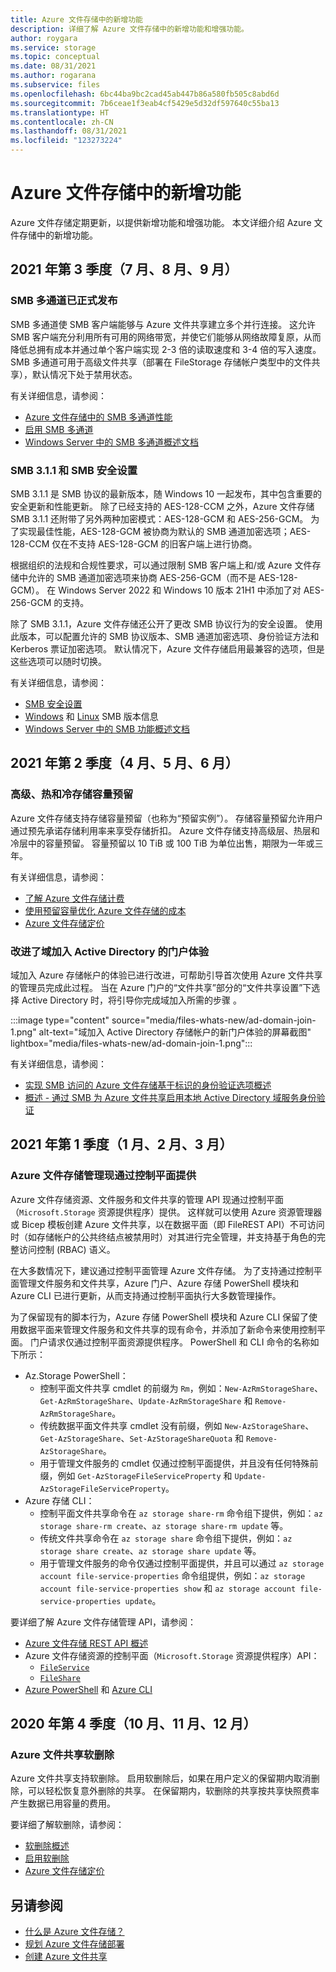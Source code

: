 ```yaml
---
title: Azure 文件存储中的新增功能
description: 详细了解 Azure 文件存储中的新增功能和增强功能。
author: roygara
ms.service: storage
ms.topic: conceptual
ms.date: 08/31/2021
ms.author: rogarana
ms.subservice: files
ms.openlocfilehash: 6bc44ba9bc2cad45ab447b86a580fb505c8abd6d
ms.sourcegitcommit: 7b6ceae1f3eab4cf5429e5d32df597640c55ba13
ms.translationtype: HT
ms.contentlocale: zh-CN
ms.lasthandoff: 08/31/2021
ms.locfileid: "123273224"
---
```

# <a name="whats-new-in-azure-files"></a>Azure 文件存储中的新增功能
Azure 文件存储定期更新，以提供新增功能和增强功能。 本文详细介绍 Azure 文件存储中的新增功能。

## <a name="2021-quarter-3-july-august-september"></a>2021 年第 3 季度（7 月、8 月、9 月）
### <a name="smb-multichannel-is-generally-available"></a>SMB 多通道已正式发布
SMB 多通道使 SMB 客户端能够与 Azure 文件共享建立多个并行连接。 这允许 SMB 客户端充分利用所有可用的网络带宽，并使它们能够从网络故障复原，从而降低总拥有成本并通过单个客户端实现 2-3 倍的读取速度和 3-4 倍的写入速度。 SMB 多通道可用于高级文件共享（部署在 FileStorage 存储帐户类型中的文件共享），默认情况下处于禁用状态。 

有关详细信息，请参阅：

- [Azure 文件存储中的 SMB 多通道性能](storage-files-smb-multichannel-performance.md)
- [启用 SMB 多通道](files-smb-protocol.md#smb-multichannel)
- [Windows Server 中的 SMB 多通道概述文档](/azure-stack/hci/manage/manage-smb-multichannel)

### <a name="smb-311-and-smb-security-settings"></a>SMB 3.1.1 和 SMB 安全设置
SMB 3.1.1 是 SMB 协议的最新版本，随 Windows 10 一起发布，其中包含重要的安全更新和性能更新。 除了已经支持的 AES-128-CCM 之外，Azure 文件存储 SMB 3.1.1 还附带了另外两种加密模式：AES-128-GCM 和 AES-256-GCM。 为了实现最佳性能，AES-128-GCM 被协商为默认的 SMB 通道加密选项；AES-128-CCM 仅在不支持 AES-128-GCM 的旧客户端上进行协商。 

根据组织的法规和合规性要求，可以通过限制 SMB 客户端上和/或 Azure 文件存储中允许的 SMB 通道加密选项来协商 AES-256-GCM（而不是 AES-128-GCM）。 在 Windows Server 2022 和 Windows 10 版本 21H1 中添加了对 AES-256-GCM 的支持。

除了 SMB 3.1.1，Azure 文件存储还公开了更改 SMB 协议行为的安全设置。 使用此版本，可以配置允许的 SMB 协议版本、SMB 通道加密选项、身份验证方法和 Kerberos 票证加密选项。 默认情况下，Azure 文件存储启用最兼容的选项，但是这些选项可以随时切换。

有关详细信息，请参阅：

- [SMB 安全设置](files-smb-protocol.md#smb-security-settings)
- [Windows](storage-how-to-use-files-windows.md) 和 [Linux](storage-how-to-use-files-linux.md) SMB 版本信息
- [Windows Server 中的 SMB 功能概述文档](/windows-server/storage/file-server/file-server-smb-overview)

## <a name="2021-quarter-2-april-may-june"></a>2021 年第 2 季度（4 月、5 月、6 月）
### <a name="premium-hot-and-cool-storage-capacity-reservations"></a>高级、热和冷存储容量预留 
Azure 文件存储支持存储容量预留（也称为“预留实例”）。 存储容量预留允许用户通过预先承诺存储利用率来享受存储折扣。 Azure 文件存储支持高级层、热层和冷层中的容量预留。 容量预留以 10 TiB 或 100 TiB 为单位出售，期限为一年或三年。 

有关详细信息，请参阅：

- [了解 Azure 文件存储计费](understanding-billing.md)
- [使用预留容量优化 Azure 文件存储的成本](files-reserve-capacity.md)
- [Azure 文件存储定价](https://azure.microsoft.com/pricing/details/storage/files/)

### <a name="improved-portal-experience-for-domain-joining-to-active-directory"></a>改进了域加入 Active Directory 的门户体验
域加入 Azure 存储帐户的体验已进行改进，可帮助引导首次使用 Azure 文件共享的管理员完成此过程。 当在 Azure 门户的“文件共享”部分的“文件共享设置”下选择 Active Directory 时，将引导你完成域加入所需的步骤 。

:::image type="content" source="media/files-whats-new/ad-domain-join-1.png" alt-text="域加入 Active Directory 存储帐户的新门户体验的屏幕截图" lightbox="media/files-whats-new/ad-domain-join-1.png":::

有关详细信息，请参阅：

- [实现 SMB 访问的 Azure 文件存储基于标识的身份验证选项概述](storage-files-active-directory-overview.md)
- [概述 - 通过 SMB 为 Azure 文件共享启用本地 Active Directory 域服务身份验证](storage-files-identity-auth-active-directory-enable.md)

## <a name="2021-quarter-1-january-february-march"></a>2021 年第 1 季度（1 月、2 月、3 月）
### <a name="azure-files-management-now-available-through-the-control-plane"></a>Azure 文件存储管理现通过控制平面提供
Azure 文件存储资源、文件服务和文件共享的管理 API 现通过控制平面（`Microsoft.Storage` 资源提供程序）提供。 这样就可以使用 Azure 资源管理器或 Bicep 模板创建 Azure 文件共享，以在数据平面（即 FileREST API）不可访问时（如存储帐户的公共终结点被禁用时）对其进行完全管理，并支持基于角色的完整访问控制 (RBAC) 语义。

在大多数情况下，建议通过控制平面管理 Azure 文件存储。 为了支持通过控制平面管理文件服务和文件共享，Azure 门户、Azure 存储 PowerShell 模块和 Azure CLI 已进行更新，从而支持通过控制平面执行大多数管理操作。 

为了保留现有的脚本行为，Azure 存储 PowerShell 模块和 Azure CLI 保留了使用数据平面来管理文件服务和文件共享的现有命令，并添加了新命令来使用控制平面。 门户请求仅通过控制平面资源提供程序。 PowerShell 和 CLI 命令的名称如下所示：

- Az.Storage PowerShell：
    - 控制平面文件共享 cmdlet 的前缀为 `Rm`，例如：`New-AzRmStorageShare`、`Get-AzRmStorageShare`、`Update-AzRmStorageShare` 和 `Remove-AzRmStorageShare`。 
    - 传统数据平面文件共享 cmdlet 没有前缀，例如 `New-AzStorageShare`、`Get-AzStorageShare`、`Set-AzStorageShareQuota` 和 `Remove-AzStorageShare`。
    - 用于管理文件服务的 cmdlet 仅通过控制平面提供，并且没有任何特殊前缀，例如 `Get-AzStorageFileServiceProperty` 和 `Update-AzStorageFileServiceProperty`。
- Azure 存储 CLI：
    - 控制平面文件共享命令在 `az storage share-rm` 命令组下提供，例如：`az storage share-rm create`、`az storage share-rm update` 等。
    - 传统文件共享命令在 `az storage share` 命令组下提供，例如：`az storage share create`、`az storage share update` 等。
    - 用于管理文件服务的命令仅通过控制平面提供，并且可以通过 `az storage account file-service-properties` 命令组提供，例如：`az storage account file-service-properties show` 和 `az storage account file-service-properties update`。

要详细了解 Azure 文件存储管理 API，请参阅：

- [Azure 文件存储 REST API 概述](/rest/api/storageservices/file-service-rest-api)
- Azure 文件存储资源的控制平面（`Microsoft.Storage` 资源提供程序）API： 
    - [`FileService`](/rest/api/storagerp/file-services) 
    - [`FileShare`](/rest/api/storagerp/file-shares) 
- [Azure PowerShell](/powershell/module/az.storage) 和 [Azure CLI](/en-us/cli/azure/storage)

## <a name="2020-quarter-4-october-november-december"></a>2020 年第 4 季度（10 月、11 月、12 月）
### <a name="azure-file-share-soft-delete"></a>Azure 文件共享软删除
Azure 文件共享支持软删除。 启用软删除后，如果在用户定义的保留期内取消删除，可以轻松恢复意外删除的共享。 在保留期内，软删除的共享按共享快照费率产生数据已用容量的费用。

要详细了解软删除，请参阅：

- [软删除概述](storage-files-prevent-file-share-deletion.md)
- [启用软删除](storage-files-enable-soft-delete.md)
- [Azure 文件存储定价](https://azure.microsoft.com/pricing/details/storage/files/)

## <a name="see-also"></a>另请参阅
- [什么是 Azure 文件存储？](storage-files-introduction.md)
- [规划 Azure 文件存储部署](storage-files-planning.md)
- [创建 Azure 文件共享](storage-how-to-create-file-share.md)
